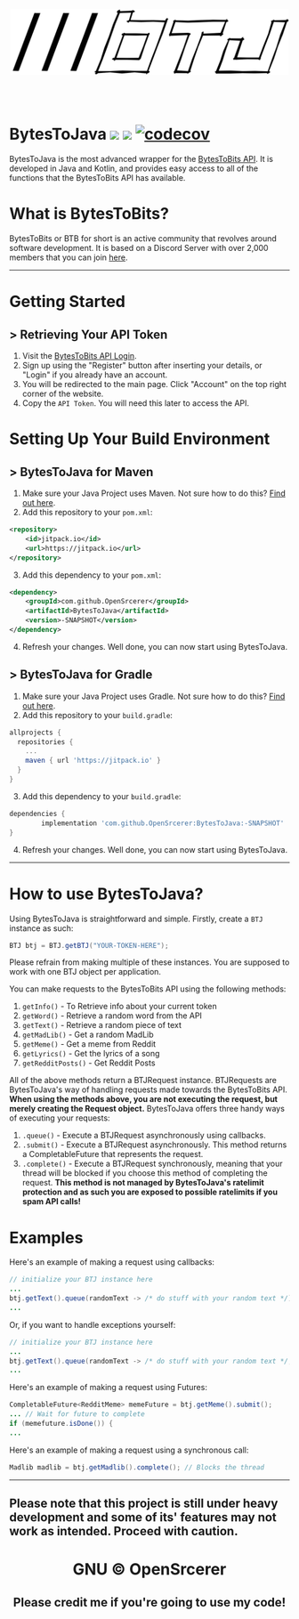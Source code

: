<br><br>

<p align=center>
  <img src=https://raw.githubusercontent.com/OpenSrcerer/BytesToJava/master/img/btjlogo.png width=500>
</p>

<br><br>

# BytesToJava [![](https://jitpack.io/v/OpenSrcerer/BytesToJava.svg)](https://jitpack.io/#OpenSrcerer/BytesToJava) [![](https://travis-ci.com/OpenSrcerer/BytesToJava.svg)](https://travis-ci.com/github/OpenSrcerer/BytesToJava) [![codecov](https://codecov.io/gh/OpenSrcerer/BytesToJava/branch/master/graph/badge.svg?token=KQUF1DIBQN)](https://codecov.io/gh/OpenSrcerer/BytesToJava)
BytesToJava is the most advanced wrapper for the [BytesToBits API](https://api.bytestobits.dev/). It is developed in Java and Kotlin, and provides easy access to all of the functions that the BytesToBits API has available.
# What is BytesToBits?
BytesToBits or BTB for short is an active community that revolves around software development. It is based on a Discord Server with over 2,000 members that you can join [here](https://discord.gg/N3fQbk6FyW).

---

# Getting Started

## > Retrieving Your API Token
1. Visit the [BytesToBits API Login](https://api.bytestobits.dev/login/).
2. Sign up using the "Register" button after inserting your details, or "Login" if you already have an account.
3. You will be redirected to the main page. Click "Account" on the top right corner of the website.
4. Copy the `API Token`. You will need this later to access the API.

# Setting Up Your Build Environment

## > BytesToJava for Maven
1. Make sure your Java Project uses Maven. Not sure how to do this? [Find out here](https://www.jetbrains.com/help/idea/convert-a-regular-project-into-a-maven-project.html).
2. Add this repository to your `pom.xml`:
```xml
<repository>
    <id>jitpack.io</id>
    <url>https://jitpack.io</url>
</repository>
```
3. Add this dependency to your `pom.xml`:
```xml
<dependency>
    <groupId>com.github.OpenSrcerer</groupId>
    <artifactId>BytesToJava</artifactId>
    <version>-SNAPSHOT</version>
</dependency>
```
4. Refresh your changes. Well done, you can now start using BytesToJava.

## > BytesToJava for Gradle
1. Make sure your Java Project uses Gradle. Not sure how to do this? [Find out here](https://www.jetbrains.com/help/idea/gradle.html).
2. Add this repository to your `build.gradle`:
```groovy
allprojects {
  repositories {
    ...
    maven { url 'https://jitpack.io' }
  }
}
```
3. Add this dependency to your `build.gradle`:
```groovy
dependencies {
        implementation 'com.github.OpenSrcerer:BytesToJava:-SNAPSHOT'
}
```
4. Refresh your changes. Well done, you can now start using BytesToJava.

---

# How to use BytesToJava?
Using BytesToJava is straightforward and simple. Firstly, create a `BTJ` instance as such:
```java
BTJ btj = BTJ.getBTJ("YOUR-TOKEN-HERE");
```
Please refrain from making multiple of these instances. You are supposed to work with one BTJ object per application.

You can make requests to the BytesToBits API using the following methods:
1. `getInfo()` - To Retrieve info about your current token
2. `getWord()` - Retrieve a random word from the API
3. `getText()` - Retrieve a random piece of text
4. `getMadLib()` - Get a random MadLib 
5. `getMeme()` - Get a meme from Reddit
6. `getLyrics()` - Get the lyrics of a song
7. `getRedditPosts()` - Get Reddit Posts

All of the above methods return a BTJRequest instance. BTJRequests are BytesToJava's way of handling requests made towards the BytesToBits API. **When using the methods above, you are not executing the request, but merely creating the Request object.** BytesToJava offers three handy ways of executing your requests:

1. `.queue()` - Execute a BTJRequest asynchronously using callbacks.
2. `.submit()` - Execute a BTJRequest asynchronously. This method returns a CompletableFuture that represents the request.
3. `.complete()` - Execute a BTJRequest synchronously, meaning that your thread will be blocked if you choose this method of completing the request. **This method is not managed by BytesToJava's ratelimit protection and as such you are exposed to possible ratelimits if you spam API calls!**

# Examples
Here's an example of making a request using callbacks:
```java
// initialize your BTJ instance here
...
btj.getText().queue(randomText -> /* do stuff with your random text */);
...
```
Or, if you want to handle exceptions yourself:
```java
// initialize your BTJ instance here
...
btj.getText().queue(randomText -> /* do stuff with your random text */, throwable -> /* do stuff with your throwable */);
...
```

Here's an example of making a request using Futures:
```java
CompletableFuture<RedditMeme> memeFuture = btj.getMeme().submit();
... // Wait for future to complete
if (memefuture.isDone()) {
...
```

Here's an example of making a request using a synchronous call:
```java
Madlib madlib = btj.getMadlib().complete(); // Blocks the thread
```

---

## Please note that this project is still under heavy development and some of its' features may not work as intended. Proceed with caution.

<h1 align=center>
  GNU © OpenSrcerer
  <h2 align=center>
    Please credit me if you're going to use my code!<br>
  </h2>
</h1>
